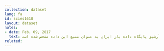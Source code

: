 ```yaml
---
collection: dataset
lang: fa
id: scies1610
layout: dataset
notes: 
- date: Feb. 09, 2017
  text: به دلیل موجود نبودن لینک داده در زمان انتشار، آرشیو پایگاه داده باز ایران به عنوان منبع این داده مشخص شده است. <br /> استان در سال‌هایی که مقادیر آن ذکر نشده، تاسیس نشده است.
related:
---
```

